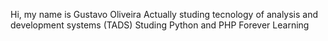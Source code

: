 Hi, my name is Gustavo Oliveira
Actually studing tecnology of analysis and development systems (TADS)
Studing Python and PHP
Forever Learning


<!---
gustavo1046/gustavo1046 is a ✨ special ✨ repository because its `README.md` (this file) appears on your GitHub profile.
You can click the Preview link to take a look at your changes.
--->

